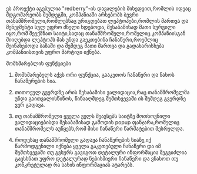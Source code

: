 ეს პროექტი აგებულია "redberry"-ის დავალების მიხედვით,რომლის იდეაც მდგომარეობს შემდეგში, კომპანიაში არსებობს ბევრი თანამშრომელი,რომლებსაც ურიგდებათ ლეპტოპები,რომლის მართვა და მენეჯმენტი სულ უფრო ძნელი ხდებოდა, შესაბამისად მათი სურვილი იყო,რომ შეექმნათ საიტი,სადაც თანამშრომელი,რომელიც კომპანიისგან მიიღებდა ლეპტოპს მას უნდა გაეკთებინა ჩანაწერი,როემლიც შეინახებოდა ბაზაში და შემდეგ მათი მართვა და გადახარისხება კომპანიისთვის უფრო მარტივი იქნება.

მომხმარებლის ფუნქციები

1) მომხმარებელს აქვს ორი ფუნქცია, გააკეთოს ჩანაწერი და ნახოს ჩანაწერების სია.

2) თითოეულ გვერდზე არის შესაბამისი ვალიდაცია,რაც თანამშრომელმა უნდა გაითვალისწინოს, წინააღმდეგ შემთხვევაში ის შემდეგ გვერდზე ვერ გადავა.

3) თუ თანამშრომელი ყველა ველს შეავსებს საიტზე მოთხოვნილი ვალიდაციებისდა შესაბამისად გამოდის popup ფანჯარა,რომელიც თანამშრომელს აუწყებს,რომ მისი ჩანაწერი წარმატებით შესრულდა.

4) როდესაც თანამშრომელი გადავა ჩანაწერების სიაზე,იქ წარმოდგენილი იქნება ყველა გაკეთებული ჩანაწერი და იმ შემთხვევაში თუ გვსურს გავიგოთ დეტალური ინფორმაცია შეგვიძლია გავსხნათ უფრო დეტალურად ნებისმიერი ჩანაწერი და ვნახოთ თუ კონკრეტულად რა სახის ინფორმაციას ატარებს.
